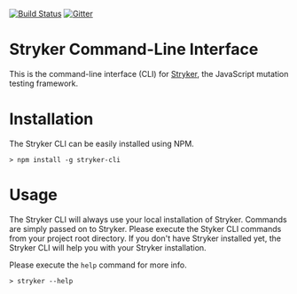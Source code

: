 [![Build Status](https://travis-ci.org/stryker-mutator/stryker-cli.svg?branch=master)](https://travis-ci.org/stryker-mutator/stryker-cli)
[![Gitter](https://badges.gitter.im/stryker-mutator/stryker.svg)](https://gitter.im/stryker-mutator/stryker?utm_source=badge&utm_medium=badge&utm_campaign=pr-badge)

# Stryker Command-Line Interface

This is the command-line interface (CLI) for [Stryker](https://stryker-mutator.github.io), the JavaScript mutation testing framework.

# Installation

The Stryker CLI can be easily installed using NPM.

```
> npm install -g stryker-cli
```

# Usage 

The Stryker CLI will always use your local installation of Stryker.
Commands are simply passed on to Stryker. Please execute the Styker CLI commands from your project root directory.
If you don't have Stryker installed yet, the Stryker CLI will help you with your Stryker installation.

Please execute the `help` command for more info.

```
> stryker --help
```